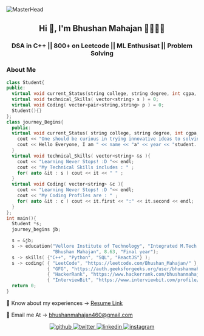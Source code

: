 ![MasterHead](https://previews.123rf.com/images/karpenkoilia/karpenkoilia1806/karpenkoilia180600011/102988806-vector-line-web-concept-for-programming-linear-web-banner-for-coding-.jpg)
<h2 align="center">Hi 👋, I'm Bhushan Mahajan 🫱🏻‍🫲🏽</h2>
<h3 align="center"> DSA in C++ || 800+ on Leetcode || ML Enthusisat || Problem Solving </h3>
<!-- <img align="right" alt="Coding" width="400" src="https://encrypted-tbn0.gstatic.com/images?q=tbn:ANd9GcQdPDutTVPa6nDOASI4rXp-L3YwlLYcZjXmAm-xaqYnRnf8vNKnMueAlAkpkbysUvgi5NU&usqp=CAU"> -->

<h3 align="left"> About Me </h3>

```cpp
class Student{
public:
  virtual void current_Status(string college, string degree, int cgpa, string name, string year ) = 0;
  virtual void technical_Skills( vector<string> s ) = 0;
  virtual void Coding( vector<pair<string,string> p ) = 0;
  Student(){}  
};
class journey_Begins{
  public:
  virtual void current_Status( string college, string degree, int cgpa, string name, string year ){
    cout << "One should be curious in trying innovative ideas to solving complex problems" << endl;
    cout << Hello Everyone, I am " << name << "a" << year << "student. Currenlty pursuing "<< degree << "from" << college << " with CGPA " << cgpa << endl;
  }
  virtual void technical_Skills( vector<string> &s ){
    cout << "Learning Never Stops! :D "<< endl;
    cout << "My Technical Skills includes : " ;
    for( auto &it : s ) cout << it << " " ;
  }
  virtual void Coding( vector<string> &c ){
    cout << "Learning Never Stops! :D "<< endl;
    cout << "My Coding Profiles are : " ;
    for( auto &it : c ) cout << it.first << ":" << it.second << endl; 
  }
};
int main(){
  Student *s;
  journey_begins jb;

  s = &jb;
  s -> education("Vellore Institute of Technology", "Integrated M.Tech Computer Science Specilaization in AI & ML",
                 "Bhushan Mahajan", 8.63, "Final year");
  s -> skills( {"C++", "Python", "SQL", "ReactJS"} );
  s -> coding( { "LeetCode", "https://leetcode.com/Bhushan_Mahajan/" },
               { "GFG", "https://auth.geeksforgeeks.org/user/bhushanmahajan460/practice" },
               { "HackerRank", "https://www.hackerrank.com/bhushanmahajan41" },
               { "InterviewBit", "https://www.interviewbit.com/profile/bhushan-mahajan_894" } );
  return 0;
}
```

📄 Know about my experiences -> [Resume Link](https://drive.google.com/file/d/15HVpEdBvZDBwG-s896-sVkU3TKHHqYHp/view?usp=sharing)

📩 Email me At -> [bhushanmahajan460@gmail.com](mailto:bhushanmahajan460@gmail.com)

<div align="center">
<a href="https://github.com/bhushanMahajan460?tab=repositories" target="_blank">
<img src=https://img.shields.io/badge/github-%2324292e.svg?&style=for-the-badge&logo=github&logoColor=white alt=github style="margin-bottom: 5px;" />
</a>
<a href="https://twitter.com/BhushanM46" target="_blank">
<img src=https://img.shields.io/badge/twitter-%2300acee.svg?&style=for-the-badge&logo=twitter&logoColor=white alt=twitter style="margin-bottom: 5px;" />
</a>
<a href="https://www.linkedin.com/in/bhushanmahajan460" target="_blank">
<img src=https://img.shields.io/badge/linkedin-%231E77B5.svg?&style=for-the-badge&logo=linkedin&logoColor=white alt=linkedin style="margin-bottom: 5px;" />
</a>
<a href="https://instagram.com/bhushan19mahajan" target="_blank">
<img src=https://img.shields.io/badge/instagram-%23000000.svg?&style=for-the-badge&logo=instagram&logoColor=white alt=instagram style="margin-bottom: 5px;" />
</div>  



